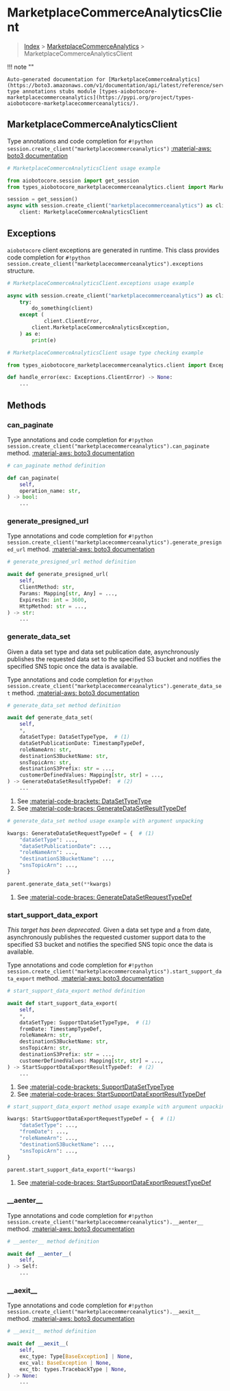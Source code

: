 # MarketplaceCommerceAnalyticsClient

> [Index](../README.md) > [MarketplaceCommerceAnalytics](./README.md) > MarketplaceCommerceAnalyticsClient

!!! note ""

    Auto-generated documentation for [MarketplaceCommerceAnalytics](https://boto3.amazonaws.com/v1/documentation/api/latest/reference/services/marketplacecommerceanalytics.html#marketplacecommerceanalytics)
    type annotations stubs module [types-aiobotocore-marketplacecommerceanalytics](https://pypi.org/project/types-aiobotocore-marketplacecommerceanalytics/).

## MarketplaceCommerceAnalyticsClient

Type annotations and code completion for `#!python session.create_client("marketplacecommerceanalytics")`
[:material-aws: boto3 documentation](https://boto3.amazonaws.com/v1/documentation/api/latest/reference/services/marketplacecommerceanalytics.html#MarketplaceCommerceAnalytics.Client)

```python
# MarketplaceCommerceAnalyticsClient usage example

from aiobotocore.session import get_session
from types_aiobotocore_marketplacecommerceanalytics.client import MarketplaceCommerceAnalyticsClient

session = get_session()
async with session.create_client("marketplacecommerceanalytics") as client:
    client: MarketplaceCommerceAnalyticsClient
```

## Exceptions


`aiobotocore` client exceptions are generated in runtime.
This class provides code completion for `#!python session.create_client("marketplacecommerceanalytics").exceptions` structure.

```python
# MarketplaceCommerceAnalyticsClient.exceptions usage example

async with session.create_client("marketplacecommerceanalytics") as client:
    try:
        do_something(client)
    except (
            client.ClientError,
        client.MarketplaceCommerceAnalyticsException,
    ) as e:
        print(e)
```

```python
# MarketplaceCommerceAnalyticsClient usage type checking example

from types_aiobotocore_marketplacecommerceanalytics.client import Exceptions

def handle_error(exc: Exceptions.ClientError) -> None:
    ...
```


## Methods


### can\_paginate



Type annotations and code completion for `#!python session.create_client("marketplacecommerceanalytics").can_paginate` method.
[:material-aws: boto3 documentation](https://boto3.amazonaws.com/v1/documentation/api/latest/reference/services/marketplacecommerceanalytics/client/can_paginate.html)

```python
# can_paginate method definition

def can_paginate(
    self,
    operation_name: str,
) -> bool:
    ...
```


### generate\_presigned\_url



Type annotations and code completion for `#!python session.create_client("marketplacecommerceanalytics").generate_presigned_url` method.
[:material-aws: boto3 documentation](https://boto3.amazonaws.com/v1/documentation/api/latest/reference/services/marketplacecommerceanalytics/client/generate_presigned_url.html)

```python
# generate_presigned_url method definition

await def generate_presigned_url(
    self,
    ClientMethod: str,
    Params: Mapping[str, Any] = ...,
    ExpiresIn: int = 3600,
    HttpMethod: str = ...,
) -> str:
    ...
```


### generate\_data\_set

Given a data set type and data set publication date, asynchronously publishes
the requested data set to the specified S3 bucket and notifies the specified
SNS topic once the data is available.

Type annotations and code completion for `#!python session.create_client("marketplacecommerceanalytics").generate_data_set` method.
[:material-aws: boto3 documentation](https://boto3.amazonaws.com/v1/documentation/api/latest/reference/services/marketplacecommerceanalytics/client/generate_data_set.html)

```python
# generate_data_set method definition

await def generate_data_set(
    self,
    *,
    dataSetType: DataSetTypeType,  # (1)
    dataSetPublicationDate: TimestampTypeDef,
    roleNameArn: str,
    destinationS3BucketName: str,
    snsTopicArn: str,
    destinationS3Prefix: str = ...,
    customerDefinedValues: Mapping[str, str] = ...,
) -> GenerateDataSetResultTypeDef:  # (2)
    ...
```

1. See [:material-code-brackets: DataSetTypeType](./literals.md#datasettypetype)
2. See [:material-code-braces: GenerateDataSetResultTypeDef](./type_defs.md#generatedatasetresulttypedef)


```python
# generate_data_set method usage example with argument unpacking

kwargs: GenerateDataSetRequestTypeDef = {  # (1)
    "dataSetType": ...,
    "dataSetPublicationDate": ...,
    "roleNameArn": ...,
    "destinationS3BucketName": ...,
    "snsTopicArn": ...,
}

parent.generate_data_set(**kwargs)
```

1. See [:material-code-braces: GenerateDataSetRequestTypeDef](./type_defs.md#generatedatasetrequesttypedef)

### start\_support\_data\_export

<i>This target has been deprecated.</i> Given a data set type and a from date,
asynchronously publishes the requested customer support data to the specified
S3 bucket and notifies the specified SNS topic once the data is available.

Type annotations and code completion for `#!python session.create_client("marketplacecommerceanalytics").start_support_data_export` method.
[:material-aws: boto3 documentation](https://boto3.amazonaws.com/v1/documentation/api/latest/reference/services/marketplacecommerceanalytics/client/start_support_data_export.html)

```python
# start_support_data_export method definition

await def start_support_data_export(
    self,
    *,
    dataSetType: SupportDataSetTypeType,  # (1)
    fromDate: TimestampTypeDef,
    roleNameArn: str,
    destinationS3BucketName: str,
    snsTopicArn: str,
    destinationS3Prefix: str = ...,
    customerDefinedValues: Mapping[str, str] = ...,
) -> StartSupportDataExportResultTypeDef:  # (2)
    ...
```

1. See [:material-code-brackets: SupportDataSetTypeType](./literals.md#supportdatasettypetype)
2. See [:material-code-braces: StartSupportDataExportResultTypeDef](./type_defs.md#startsupportdataexportresulttypedef)


```python
# start_support_data_export method usage example with argument unpacking

kwargs: StartSupportDataExportRequestTypeDef = {  # (1)
    "dataSetType": ...,
    "fromDate": ...,
    "roleNameArn": ...,
    "destinationS3BucketName": ...,
    "snsTopicArn": ...,
}

parent.start_support_data_export(**kwargs)
```

1. See [:material-code-braces: StartSupportDataExportRequestTypeDef](./type_defs.md#startsupportdataexportrequesttypedef)

### \_\_aenter\_\_



Type annotations and code completion for `#!python session.create_client("marketplacecommerceanalytics").__aenter__` method.
[:material-aws: boto3 documentation](https://boto3.amazonaws.com/v1/documentation/api/latest/reference/services/marketplacecommerceanalytics.html#MarketplaceCommerceAnalytics.Client)

```python
# __aenter__ method definition

await def __aenter__(
    self,
) -> Self:
    ...
```


### \_\_aexit\_\_



Type annotations and code completion for `#!python session.create_client("marketplacecommerceanalytics").__aexit__` method.
[:material-aws: boto3 documentation](https://boto3.amazonaws.com/v1/documentation/api/latest/reference/services/marketplacecommerceanalytics.html#MarketplaceCommerceAnalytics.Client)

```python
# __aexit__ method definition

await def __aexit__(
    self,
    exc_type: Type[BaseException] | None,
    exc_val: BaseException | None,
    exc_tb: types.TracebackType | None,
) -> None:
    ...
```





